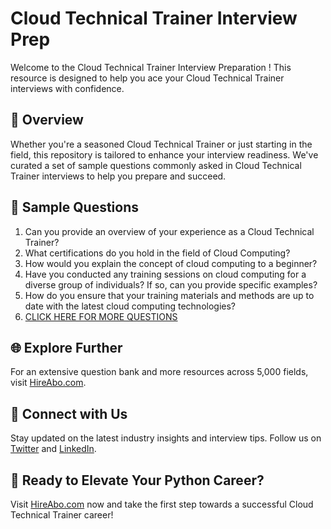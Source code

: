 # Cloud Technical Trainer Interview Prep

Welcome to the Cloud Technical Trainer Interview Preparation ! This resource is designed to help you ace your Cloud Technical Trainer interviews with confidence.

## 🚀 Overview

Whether you're a seasoned Cloud Technical Trainer or just starting in the field, this repository is tailored to enhance your interview readiness. We've curated a set of sample questions commonly asked in Cloud Technical Trainer interviews to help you prepare and succeed.

## 📝 Sample Questions

1. Can you provide an overview of your experience as a Cloud Technical Trainer?
2. What certifications do you hold in the field of Cloud Computing?
3. How would you explain the concept of cloud computing to a beginner?
4. Have you conducted any training sessions on cloud computing for a diverse group of individuals? If so, can you provide specific examples?
5. How do you ensure that your training materials and methods are up to date with the latest cloud computing technologies?
6. [CLICK HERE FOR MORE QUESTIONS](https://hireabo.com/job/0_4_24/Cloud%20Technical%20Trainer)

## 🌐 Explore Further

For an extensive question bank and more resources across 5,000 fields, visit [HireAbo.com](https://www.hireabo.com).

## 📱 Connect with Us

Stay updated on the latest industry insights and interview tips. Follow us on [Twitter](https://twitter.com/hireabo) and [LinkedIn](https://www.linkedin.com/in/hire-abo-3609972a8/).

## 🚀 Ready to Elevate Your Python Career?

Visit [HireAbo.com](https://www.hireabo.com) now and take the first step towards a successful Cloud Technical Trainer career!